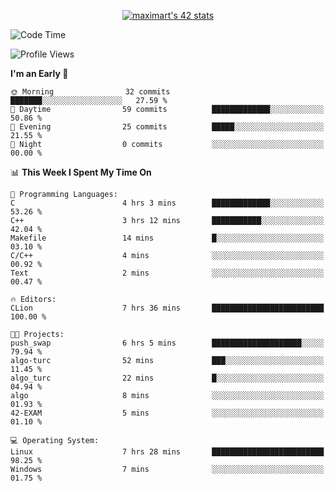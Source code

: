 <p align="center">
<a href="https://github.com/oakoudad/badge42"><img src="https://badge.mediaplus.ma/greenbinary/maximart?1337Badge=off&UM6P=off" alt="maximart's 42 stats" /></a>
</p>

<!--START_SECTION:waka-->
![Code Time](http://img.shields.io/badge/Code%20Time-28%20hrs%208%20mins-blue)

![Profile Views](http://img.shields.io/badge/Profile%20Views-74-blue)

**I'm an Early 🐤** 

```text
🌞 Morning                32 commits          ███████░░░░░░░░░░░░░░░░░░   27.59 % 
🌆 Daytime                59 commits          █████████████░░░░░░░░░░░░   50.86 % 
🌃 Evening                25 commits          █████░░░░░░░░░░░░░░░░░░░░   21.55 % 
🌙 Night                  0 commits           ░░░░░░░░░░░░░░░░░░░░░░░░░   00.00 % 
```


📊 **This Week I Spent My Time On** 

```text
💬 Programming Languages: 
C                        4 hrs 3 mins        █████████████░░░░░░░░░░░░   53.26 % 
C++                      3 hrs 12 mins       ███████████░░░░░░░░░░░░░░   42.04 % 
Makefile                 14 mins             █░░░░░░░░░░░░░░░░░░░░░░░░   03.10 % 
C/C++                    4 mins              ░░░░░░░░░░░░░░░░░░░░░░░░░   00.92 % 
Text                     2 mins              ░░░░░░░░░░░░░░░░░░░░░░░░░   00.47 % 

🔥 Editors: 
CLion                    7 hrs 36 mins       █████████████████████████   100.00 % 

🐱‍💻 Projects: 
push_swap                6 hrs 5 mins        ████████████████████░░░░░   79.94 % 
algo-turc                52 mins             ███░░░░░░░░░░░░░░░░░░░░░░   11.45 % 
algo_turc                22 mins             █░░░░░░░░░░░░░░░░░░░░░░░░   04.94 % 
algo                     8 mins              ░░░░░░░░░░░░░░░░░░░░░░░░░   01.93 % 
42-EXAM                  5 mins              ░░░░░░░░░░░░░░░░░░░░░░░░░   01.10 % 

💻 Operating System: 
Linux                    7 hrs 28 mins       █████████████████████████   98.25 % 
Windows                  7 mins              ░░░░░░░░░░░░░░░░░░░░░░░░░   01.75 % 
```


<!--END_SECTION:waka-->
